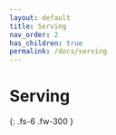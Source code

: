 ```yaml
---
layout: default
title: Serving
nav_order: 2
has_children: true
permalink: /docs/serving
---
```


# Serving

{: .fs-6 .fw-300 }
